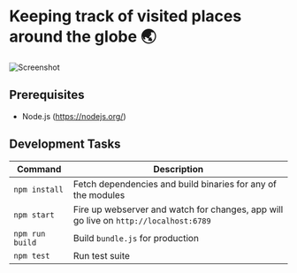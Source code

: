 # Keeping track of visited places around the globe 🌏

![Screenshot](http://i.imgur.com/dkG9xzV.png)

## Prerequisites

* Node.js (https://nodejs.org/)

## Development Tasks

| Command | Description |
|---------|-------------|
| `npm install` | Fetch dependencies and build binaries for any of the modules |
| `npm start` | Fire up webserver and watch for changes, app will go live on `http://localhost:6789` |
| `npm run build` | Build `bundle.js` for production |
| `npm test` | Run test suite |
